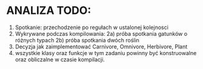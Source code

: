 # ANALIZA TODO:
1) Spotkanie: przechodzenie po regułach w ustalonej kolejnosci
2) Wykrywane podczas kompilowania:
 2a) próba spotkania gatunków o różnych typach
 2b) próba spotkania dwóch roślin
3) Decyzja jak zaimplementować Carnivore, Omnivore, Herbivore, Plant
4) wszystkie klasy oraz
funkcje w tym zadaniu powinny być konstruowalne oraz obliczalne w czasie
kompilacji.
